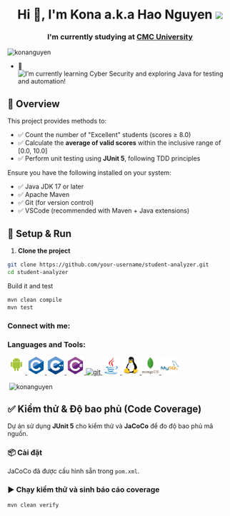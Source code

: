 <h1 align="center">Hi 👋, I'm Kona a.k.a Hao Nguyen <img src="https://media.giphy.com/media/mGcNjsfWAjY5AEZNw6/giphy.gif" width="50"></h2></h1>
<h3 align="center">I'm currently studying at <a href="https://ecard-singleid.cmc-u.edu.vn/uuid/SV_46a97e41-f177-416c-a2b1-18ba2af20710">CMC University</a></h3>


<p align="left"> <img src="https://komarev.com/ghpvc/?username=konanguyen&label=Profile%20views&color=0e75b6&style=flat" alt="konanguyen" /> </p>

- 🌱 ![I’m currently learning **Cyber Security** and exploring Java for testing and automation!](https://media4.giphy.com/media/v1.Y2lkPTc5MGI3NjExczM5OHUzbXYxYTNqejlmeWV3eGUwOHR0dW5sM3FxamQ0bWpxcDgxeiZlcD12MV9pbnRlcm5hbF9naWZfYnlfaWQmY3Q9Zw/o0vwzuFwCGAFO/giphy.gif)

## 🧠 Overview

This project provides methods to:

- ✅ Count the number of "Excellent" students (scores ≥ 8.0)
- ✅ Calculate the **average of valid scores** within the inclusive range of [0.0, 10.0]
- ✅ Perform unit testing using **JUnit 5**, following TDD principles

Ensure you have the following installed on your system:

- ✅ Java JDK 17 or later
- ✅ Apache Maven
- ✅ Git (for version control)
- ✅ VSCode (recommended with Maven + Java extensions)

## 🚀 Setup & Run

1. **Clone the project**

```bash
git clone https://github.com/your-username/student-analyzer.git
cd student-analyzer
```

Build it and test
```bash
mvn clean compile
mvn test
```



<h3 align="left">Connect with me:</h3>
<p align="left">
</p>

<h3 align="left">Languages and Tools:</h3>
<p align="left"> <a href="https://developer.android.com" target="_blank" rel="noreferrer"> <img src="https://raw.githubusercontent.com/devicons/devicon/master/icons/android/android-original-wordmark.svg" alt="android" width="40" height="40"/> </a> <a href="https://www.cprogramming.com/" target="_blank" rel="noreferrer"> <img src="https://raw.githubusercontent.com/devicons/devicon/master/icons/c/c-original.svg" alt="c" width="40" height="40"/> </a> <a href="https://www.w3schools.com/cpp/" target="_blank" rel="noreferrer"> <img src="https://raw.githubusercontent.com/devicons/devicon/master/icons/cplusplus/cplusplus-original.svg" alt="cplusplus" width="40" height="40"/> </a> <a href="https://www.w3schools.com/cs/" target="_blank" rel="noreferrer"> <img src="https://raw.githubusercontent.com/devicons/devicon/master/icons/csharp/csharp-original.svg" alt="csharp" width="40" height="40"/> </a> <a href="https://git-scm.com/" target="_blank" rel="noreferrer"> <img src="https://www.vectorlogo.zone/logos/git-scm/git-scm-icon.svg" alt="git" width="40" height="40"/> </a> <a href="https://www.java.com" target="_blank" rel="noreferrer"> <img src="https://raw.githubusercontent.com/devicons/devicon/master/icons/java/java-original.svg" alt="java" width="40" height="40"/> </a> <a href="https://www.linux.org/" target="_blank" rel="noreferrer"> <img src="https://raw.githubusercontent.com/devicons/devicon/master/icons/linux/linux-original.svg" alt="linux" width="40" height="40"/> </a> <a href="https://www.mongodb.com/" target="_blank" rel="noreferrer"> <img src="https://raw.githubusercontent.com/devicons/devicon/master/icons/mongodb/mongodb-original-wordmark.svg" alt="mongodb" width="40" height="40"/> </a> <a href="https://www.mysql.com/" target="_blank" rel="noreferrer"> <img src="https://raw.githubusercontent.com/devicons/devicon/master/icons/mysql/mysql-original-wordmark.svg" alt="mysql" width="40" height="40"/> </a> </p>

<p>&nbsp;<img align="center" src="https://github-readme-stats.vercel.app/api?username=konanguyen&show_icons=true&locale=en" alt="konanguyen" /></p>


<!--
**konanguyen/konanguyen** is a ✨ _special_ ✨ repository because its `README.md` (this file) appears on your GitHub profile.

Here are some ideas to get you started:

- 🔭 I’m currently working on ...
- 🌱 I’m currently learning ...
- 👯 I’m looking to collaborate on ...
- 🤔 I’m looking for help with ...
- 💬 Ask me about ...
- 📫 How to reach me: ...
- 😄 Pronouns: ...
- ⚡ Fun fact: ...
-->
## ✅ Kiểm thử & Độ bao phủ (Code Coverage)

Dự án sử dụng **JUnit 5** cho kiểm thử và **JaCoCo** để đo độ bao phủ mã nguồn.

### 📦 Cài đặt

JaCoCo đã được cấu hình sẵn trong `pom.xml`.

### ▶️ Chạy kiểm thử và sinh báo cáo coverage

```bash
mvn clean verify

